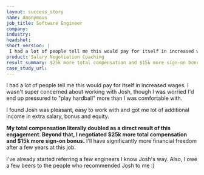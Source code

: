```yaml
---
layout: success_story
name: Anonymous
job_title: Software Engineer
company: 
industry: 
headshot: 
short_version: |
 I had a lot of people tell me this would pay for itself in increased wages. **My total compensation literally doubled as a direct result of this engagement. Beyond that, I negotiated $25k more total compensation and $15k more sign-on bonus.** I owe a few beers to the people who recommended Josh to me :)
product: Salary Negotiation Coaching
result_summary: $25k more total compensation and $15k more sign-on bonus.
case_study_url: 
---
```


I had a lot of people tell me this would pay for itself in increased wages. I wasn't super concerned about working with Josh, though I was worried I'd end up pressured to "play hardball" more than I was comfortable with.

I found Josh was pleasant, easy to work with and got me lot of additional income in extra salary, bonus and equity.

**My total compensation literally doubled as a direct result of this engagement. Beyond that, I negotiated $25k more total compensation and $15k more sign-on bonus.** I'll have significantly more financial freedom after a few years at this job.

I've already started referring a few engineers I know Josh's way. Also, I owe a few beers to the people who recommended Josh to me :)